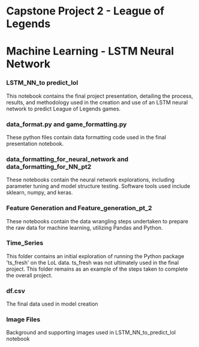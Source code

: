 # Capstone Project 2 - League of Legends
# Machine Learning - LSTM Neural Network

### LSTM_NN_to predict_lol
This notebook contains the final project presentation, detailing the process, results, and methodology used in the creation 
and use of an LSTM neural network to predict League of Legends games.

### data_format.py and game_formatting.py
These python files contain data formatting code used in the final presentation notebook.

### data_formatting_for_neural_network and data_formatting_for_NN_pt2
These notebooks contain the neural network explorations, including parameter tuning and model structure testing. Software
tools used include sklearn, numpy, and keras.

### Feature Generation and Feature_generation_pt_2
These notebooks contain the data wrangling steps undertaken to prepare the raw data for machine learning, utilizing Pandas 
and Python.

### Time_Series
This folder contains an initial exploration of running the Python package 'ts_fresh' on the LoL data. ts_fresh was not 
ultimately used in the final project. This folder remains as an example of the steps taken to complete the overall project.

### df.csv
The final data used in model creation

### Image Files
Background and supporting images used in LSTM_NN_to_predict_lol notebook
